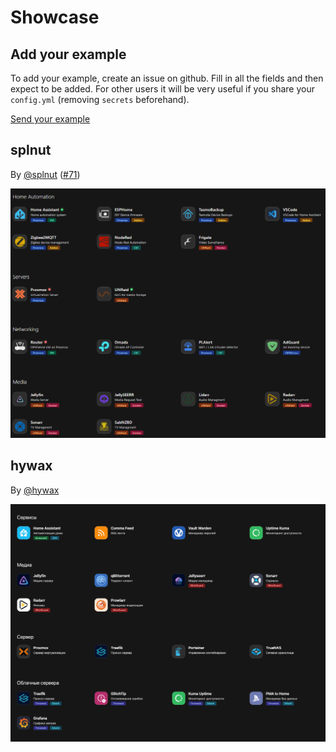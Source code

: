 # Showcase

## Add your example

To add your example, create an issue on github. Fill in all the fields and then expect to be added.
For other users it will be very useful if you share your `config.yml` (removing `secrets` beforehand).

[Send your example](https://github.com/hywax/mafl/issues/new?assignees=&labels=showcase&projects=&template=showcase.yml&title=%5BSHOWCASE%5D+%3Ctitle%3E)

## splnut

By [@splnut](https://github.com/splnut) ([#71](https://github.com/hywax/mafl/issues/71))

![splnut](../public/showcase/splnut.png)

## hywax

By [@hywax](https://github.com/hywax)

![hywax](../public/showcase/hywax.png)

